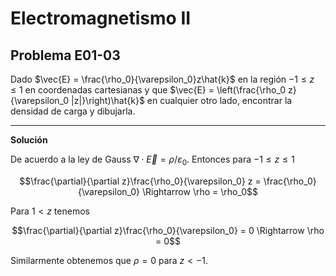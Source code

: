 # Electromagnetismo II
## Problema E01-03

Dado $`\vec{E} = \frac{\rho_0}{\varepsilon_0}z\hat{k}`$ en la región
$`-1\leq z \leq 1`$ en coordenadas cartesianas y que
$`\vec{E} = \left(\frac{\rho_0 z}{\varepsilon_0 |z|}\right)\hat{k}`$
en cualquier otro lado, encontrar la densidad de carga y dibujarla.

---

**Solución**

De acuerdo a la ley de Gauss $`\nabla\cdot\vec{E} = \rho / \varepsilon_0`$.
Entonces para $`-1\leq z \leq 1`$

```math
\frac{\partial}{\partial z}\frac{\rho_0}{\varepsilon_0} z
=
\frac{\rho_0}{\varepsilon_0}
\Rightarrow
\rho = \rho_0
```

Para $`1 < z`$ tenemos

```math
\frac{\partial}{\partial z}\frac{\rho_0}{\varepsilon_0} = 0
\Rightarrow
\rho =  0
```

Similarmente obtenemos que $`\rho = 0`$ para $`z < -1`$.
